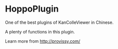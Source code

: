 # HoppoPlugin
One of the best plugins of KanColleViewer in Chinese.

A plenty of functions in this plugin. 

Learn more from http://provissy.com/
